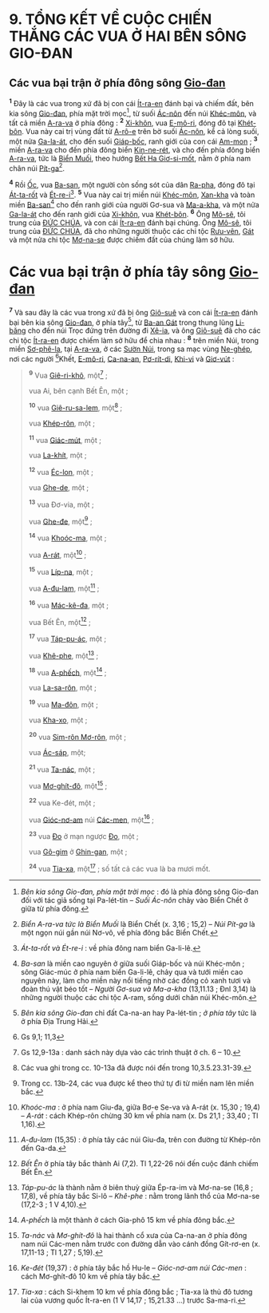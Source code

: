 # 9. TỔNG KẾT VỀ CUỘC CHIẾN THẮNG CÁC VUA Ở HAI BÊN SÔNG GIO-ĐAN

## Các vua bại trận ở phía đông sông [Gio-đan]()

<sup><b>1</b></sup> Đây là các vua trong xứ đã bị con cái [Ít-ra-en]() đánh bại và chiếm đất, bên kia sông [Gio-đan](), phía mặt trời mọc[^1-67524c67-e6ed-4e40-8f03-1b76a4f038a0], từ suối [Ác-nôn]() đến núi [Khéc-môn](), và tất cả miền [A-ra-va]() ở phía đông : <sup><b>2</b></sup> [Xi-khôn](), vua [E-mô-ri](), đóng đô tại [Khét-bôn](). Vua này cai trị vùng đất từ [A-rô-e]() trên bờ suối [Ác-nôn](), kể cả lòng suối, một nửa [Ga-la-át](), cho đến suối [Giáp-bốc](), ranh giới của con cái [Am-mon]() ; <sup><b>3</b></sup> miền [A-ra-va]() cho đến phía đông biển [Kin-ne-rét](), và cho đến phía đông biển [A-ra-va](), tức là [Biển Muối](), theo hướng [Bết Ha Giơ-si-mốt](), nằm ở phía nam chân núi [Pít-ga]()[^2-67524c67-e6ed-4e40-8f03-1b76a4f038a0].

<sup><b>4</b></sup> Rồi [Ốc](), vua [Ba-san](), một người còn sống sót của dân [Ra-pha](), đóng đô tại [Át-ta-rốt]() và [Ét-re-i]()[^3-67524c67-e6ed-4e40-8f03-1b76a4f038a0]. <sup><b>5</b></sup> Vua này cai trị miền núi [Khéc-môn](), [Xan-kha]() và toàn miền [Ba-san]()[^4-67524c67-e6ed-4e40-8f03-1b76a4f038a0] cho đến ranh giới của người Gơ-sua và [Ma-a-kha](), và một nửa [Ga-la-át]() cho đến ranh giới của [Xi-khôn](), vua [Khét-bôn](). <sup><b>6</b></sup> Ông [Mô-sê](), tôi trung của [ĐỨC CHÚA](), và con cái [Ít-ra-en]() đánh bại chúng. Ông [Mô-sê](), tôi trung của [ĐỨC CHÚA](), đã cho những người thuộc các chi tộc [Rưu-vên](), [Gát]() và một nửa chi tộc [Mơ-na-se]() được chiếm đất của chúng làm sở hữu.

# Các vua bại trận ở phía tây sông [Gio-đan]()

<sup><b>7</b></sup> Và sau đây là các vua trong xứ đã bị ông [Giô-suê]() và con cái [Ít-ra-en]() đánh bại bên kia sông [Gio-đan](), ở phía tây[^5-67524c67-e6ed-4e40-8f03-1b76a4f038a0], từ [Ba-an Gát]() trong thung lũng [Li-băng]() cho đến núi Trọc đứng trên đường đi [Xê-ia](), và ông [Giô-suê]() đã cho các chi tộc [Ít-ra-en]() được chiếm làm sở hữu để chia nhau : <sup><b>8</b></sup> trên miền Núi, trong miền [Sơ-phê-la](), tại [A-ra-va](), ở các [Sườn Núi](), trong sa mạc vùng [Ne-ghép](), nơi các người [^1@-67524c67-e6ed-4e40-8f03-1b76a4f038a0]Khết, [E-mô-ri](), [Ca-na-an](), [Pơ-rít-di](), [Khi-vi]() và [Giơ-vút]() :

> <sup><b>9</b></sup> Vua [Giê-ri-khô](), một[^6-67524c67-e6ed-4e40-8f03-1b76a4f038a0] ;
>
> vua Ai, bên cạnh Bết Ên, một ;
>
> <sup><b>10</b></sup> vua [Giê-ru-sa-lem](), một[^7-67524c67-e6ed-4e40-8f03-1b76a4f038a0] ;
>
> vua [Khép-rôn](), một ;
>
> <sup><b>11</b></sup> vua [Giác-mút](), một ;
>
> vua [La-khít](), một ;
>
> <sup><b>12</b></sup> vua [Éc-lon](), một ;
>
> vua [Ghe-de](), một ;
>
> <sup><b>13</b></sup> vua Đơ-via, một ;
>
> vua [Ghe-đe](), một[^8-67524c67-e6ed-4e40-8f03-1b76a4f038a0] ;
>
> <sup><b>14</b></sup> vua [Khoóc-ma](), một ;
>
> vua [A-rát](), một[^9-67524c67-e6ed-4e40-8f03-1b76a4f038a0] ;
>
> <sup><b>15</b></sup> vua [Líp-na](), một ;
>
> vua [A-đu-lam](), một[^10-67524c67-e6ed-4e40-8f03-1b76a4f038a0] ;
>
> <sup><b>16</b></sup> vua [Mác-kê-đa](), một ;
>
> vua Bết Ên, một[^11-67524c67-e6ed-4e40-8f03-1b76a4f038a0] ;
>
> <sup><b>17</b></sup> vua [Táp-pu-ác](), một ;
>
> vua [Khê-phe](), một[^12-67524c67-e6ed-4e40-8f03-1b76a4f038a0] ;
>
> <sup><b>18</b></sup> vua [A-phếch](), một[^13-67524c67-e6ed-4e40-8f03-1b76a4f038a0] ;
>
> vua [La-sa-rôn](), một ;
>
> <sup><b>19</b></sup> vua [Ma-đôn](), một ;
>
> vua [Kha-xo](), một ;
>
> <sup><b>20</b></sup> vua [Sim-rôn Mơ-rôn](), một ;
>
> vua [Ác-sáp](), một;
>
> <sup><b>21</b></sup> vua [Ta-nác](), một ;
>
> vua [Mơ-ghít-đô](), một[^14-67524c67-e6ed-4e40-8f03-1b76a4f038a0] ;
>
> <sup><b>22</b></sup> vua Ke-đét, một ;
>
> vua [Gióc-nơ-am]() núi [Các-men](), một[^15-67524c67-e6ed-4e40-8f03-1b76a4f038a0] ;
>
> <sup><b>23</b></sup> vua [Đo]() ở mạn ngược [Đo](), một ;
>
> vua [Gô-gim]() ở [Ghin-gan](), một ;
>
> <sup><b>24</b></sup> vua [Tia-xa](), một[^16-67524c67-e6ed-4e40-8f03-1b76a4f038a0] ; số tất cả các vua là ba mươi mốt.

[^1-67524c67-e6ed-4e40-8f03-1b76a4f038a0]: _Bên kia sông Gio-đan, phía mặt trời mọc_ : đó là phía đông sông Gio-đan đối với tác giả sống tại Pa-lét-tin – _Suối Ác-nôn_ chảy vào Biển Chết ở giữa từ phía đông.

[^2-67524c67-e6ed-4e40-8f03-1b76a4f038a0]: _Biển A-ra-va tức là Biển Muối_ là Biển Chết (x. 3,16 ; 15,2) – _Núi Pít-ga_ là một ngọn núi gần núi Nơ-vô, về phía đông bắc Biển Chết.

[^3-67524c67-e6ed-4e40-8f03-1b76a4f038a0]: _Át-ta-rốt và Ét-re-i_ : về phía đông nam biển Ga-li-lê.

[^4-67524c67-e6ed-4e40-8f03-1b76a4f038a0]: _Ba-san_ là miền cao nguyên ở giữa suối Giáp-bốc và núi Khéc-môn ; sông Giác-múc ở phía nam biển Ga-li-lê, chảy qua và tưới miền cao nguyên này, làm cho miền này nổi tiếng nhờ các đồng cỏ xanh tươi và đoàn thú vật béo tốt – _Người Gơ-sua và Ma-a-kha_ (13,11.13 ; Đnl 3,14) là những người thuộc các chi tộc A-ram, sống dưới chân núi Khéc-môn.

[^5-67524c67-e6ed-4e40-8f03-1b76a4f038a0]: _Bên kia sông Gio-đan_ chỉ đất Ca-na-an hay Pa-lét-tin ; _ở phía tây_ tức là ở phía Địa Trung Hải.

[^6-67524c67-e6ed-4e40-8f03-1b76a4f038a0]: Gs 12,9-13a : danh sách này dựa vào các trình thuật ở ch. 6 – 10.

[^7-67524c67-e6ed-4e40-8f03-1b76a4f038a0]: Các vua ghi trong cc. 10-13a đã được nói đến trong 10,3.5.23.31-39.

[^8-67524c67-e6ed-4e40-8f03-1b76a4f038a0]: Trong cc. 13b-24, các vua được kể theo thứ tự đi từ miền nam lên miền bắc.

[^9-67524c67-e6ed-4e40-8f03-1b76a4f038a0]: _Khoóc-ma_ : ở phía nam Giu-đa, giữa Bơ-e Se-va và A-rát (x. 15,30 ; 19,4) – _A-rát_ : cách Khép-rôn chừng 30 km về phía nam (x. Ds 21,1 ; 33,40 ; Tl 1,16).

[^10-67524c67-e6ed-4e40-8f03-1b76a4f038a0]: _A-đu-lam_ (15,35) : ở phía tây các núi Giu-đa, trên con đường từ Khép-rôn đến Ga-da.

[^11-67524c67-e6ed-4e40-8f03-1b76a4f038a0]: _Bết Ên_ ở phía tây bắc thành Ai (7,2). Tl 1,22-26 nói đến cuộc đánh chiếm Bết Ên.

[^12-67524c67-e6ed-4e40-8f03-1b76a4f038a0]: _Táp-pu-ác_ là thành nằm ở biên thuỳ giữa Ép-ra-im và Mơ-na-se (16,8 ; 17,8), về phía tây bắc Si-lô – _Khê-phe_ : nằm trong lãnh thổ của Mơ-na-se (17,2-3 ; 1 V 4,10).

[^13-67524c67-e6ed-4e40-8f03-1b76a4f038a0]: _A-phếch_ là một thành ở cách Gia-phô 15 km về phía đông bắc.

[^14-67524c67-e6ed-4e40-8f03-1b76a4f038a0]: _Ta-nác_ và _Mơ-ghít-đô_ là hai thành cổ xưa của Ca-na-an ở phía đông nam núi Các-men nằm trước con đường dẫn vào cánh đồng Gít-rơ-en (x. 17,11-13 ; Tl 1,27 ; 5,19).

[^15-67524c67-e6ed-4e40-8f03-1b76a4f038a0]: _Ke-đét_ (19,37) : ở phía tây bắc hồ Hu-le – _Gióc-nơ-am núi Các-men_ : cách Mơ-ghít-đô 10 km về phía tây bắc.

[^16-67524c67-e6ed-4e40-8f03-1b76a4f038a0]: _Tia-xa_ : cách Si-khem 10 km về phía đông bắc ; Tia-xa là thủ đô tương lai của vương quốc Ít-ra-en (1 V 14,17 ; 15,21.33 ...) trước Sa-ma-ri.

[^1@-67524c67-e6ed-4e40-8f03-1b76a4f038a0]: Gs 9,1; 11,3
